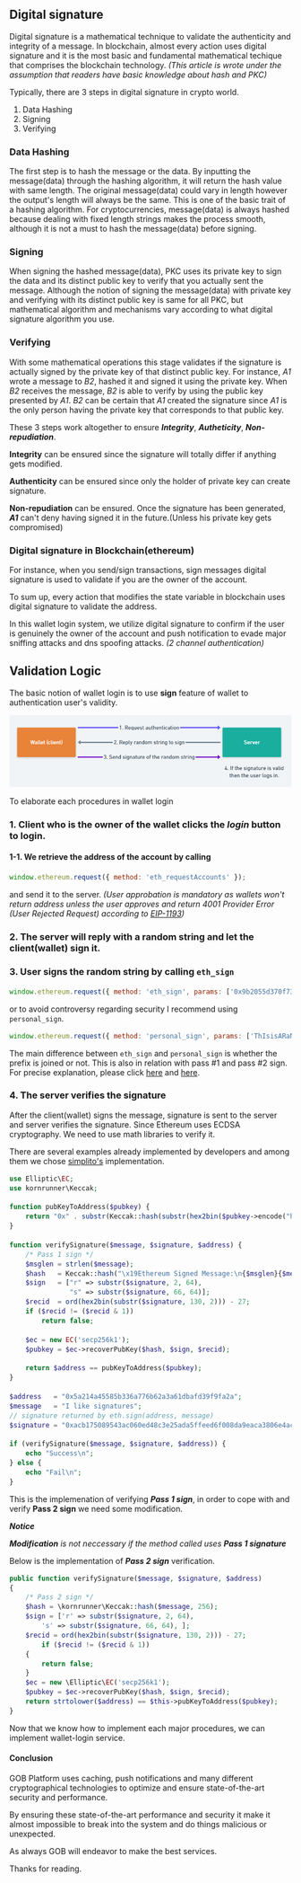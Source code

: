 ## Digital signature
Digital signature is a mathematical technique to validate the authenticity and integrity of a message.
In blockchain, almost every action uses digital signature and it is the most basic and fundamental mathematical 
techique that comprises the blockchain technology. 
*(This article is wrote under the assumption that readers have basic knowledge about hash and PKC)*

Typically, there are 3 steps in digital signature in crypto world. 

1. Data Hashing
2. Signing
3. Verifying

### Data Hashing
The first step is to hash the message or the data. By inputting the message(data) through the hashing algorithm, it will return the hash value with same length.
The original message(data) could vary in length however the output's length will always be the same. This is one of the basic trait of a hashing algorithm.
For cryptocurrencies, message(data) is always hashed because dealing with fixed length strings makes the process smooth, although it is not a must to hash the message(data) before signing.

### Signing
When signing the hashed message(data), PKC uses its private key to sign the data and its distinct public key to verify that you actually sent the message.
Although the notion of signing the message(data) with private key and verifying with its distinct public key is same for all PKC, but mathematical algorithm and mechanisms vary according to what digital signature algorithm you use.

### Verifying
With some mathematical operations this stage validates if the signature is actually signed by the private key of that distinct public key.
For instance, *A1* wrote a message to *B2*, hashed it and signed it using the private key. When *B2* receives the message, *B2* is able to verify by using the public key presented by *A1*.
*B2* can be certain that *A1* created the signature since *A1* is the only person having the private key that corresponds to that public key.

These 3 steps work altogether to ensure ***Integrity***, ***Autheticity***, ***Non-repudiation***.

**Integrity** can be ensured since the signature will totally differ if anything gets modified.

**Authenticity** can be ensured since only the holder of private key can create signature.

**Non-repudiation** can be ensured. Once the signature has been generated, ***A1*** can't deny having signed it in the future.(Unless his private key gets compromised)

### Digital signature in Blockchain(ethereum)
For instance, when you send/sign transactions, sign messages digital signature is used to validate if you are the owner of the account.

To sum up, every action that modifies the state variable in blockchain uses digital signature to validate the address.

In this wallet login system, we utilize digital signature to confirm if the user is genuinely the owner of the account and push notification to
evade major sniffing attacks and dns spoofing attacks. *(2 channel authentication)*

## Validation Logic
The basic notion of wallet login is to use **sign** feature of wallet to authentication user's validity.

![Basic wallet login logic](../assets/image/wallet-login-basic-logic.png)

To elaborate each procedures in wallet login 

### 1. Client who is the owner of the wallet clicks the ***login*** button to login.
#### 1-1. We retrieve the address of the account by calling 
```javascript
window.ethereum.request({ method: 'eth_requestAccounts' });
```
and send it to the server.
*(User approbation is mandatory as wallets won't return address unless the user approves and return 4001 Provider Error (User Rejected Request) according to [EIP-1193](https://github.com/ethereum/EIPs/blob/master/EIPS/eip-1193.md))*
### 2. The server will reply with a random string and let the client(wallet) sign it.
### 3. User signs the random string by calling ``eth_sign``
```javascript
window.ethereum.request({ method: 'eth_sign', params: ['0x9b2055d370f73ec7d8a03e965129118dc8f5bf83', 'ThIsisARaNdoMsTrINg'] });
```
or to avoid controversy regarding security 
I recommend using ``personal_sign``.
```javascript
window.ethereum.request({ method: 'personal_sign', params: ['ThIsisARaNdoMsTrINg', '0x9b2055d370f73ec7d8a03e965129118dc8f5bf83'] });
```
The main difference between ``eth_sign`` and ``personal_sign`` is whether the prefix is joined or not.
This is also in relation with pass #1 and pass #2 sign.
For precise explanation, please click [here](https://docs.metamask.io/guide/signing-data.html#signing-data-with-metamask) and [here](https://docs.walletconnect.org/json-rpc-api-methods/ethereum).

### 4. The server verifies the signature
After the client(wallet) signs the message, signature is sent to the server and server verifies the signature.
Since Ethereum uses ECDSA cryptography. We need to use math libraries to verify it.

There are several examples already implemented by developers and among them 
we chose [simplito's](https://github.com/simplito/elliptic-php#verifying-ethereum-signature) implementation.
```php
use Elliptic\EC;
use kornrunner\Keccak;

function pubKeyToAddress($pubkey) {
    return "0x" . substr(Keccak::hash(substr(hex2bin($pubkey->encode("hex")), 1), 256), 24);
}

function verifySignature($message, $signature, $address) {
    /* Pass 1 sign */
    $msglen = strlen($message);
    $hash   = Keccak::hash("\x19Ethereum Signed Message:\n{$msglen}{$message}", 256);
    $sign   = ["r" => substr($signature, 2, 64), 
               "s" => substr($signature, 66, 64)];
    $recid  = ord(hex2bin(substr($signature, 130, 2))) - 27; 
    if ($recid != ($recid & 1)) 
        return false;

    $ec = new EC('secp256k1');
    $pubkey = $ec->recoverPubKey($hash, $sign, $recid);

    return $address == pubKeyToAddress($pubkey);
}

$address   = "0x5a214a45585b336a776b62a3a61dbafd39f9fa2a";
$message   = "I like signatures";
// signature returned by eth.sign(address, message)
$signature = "0xacb175089543ac060ed48c3e25ada5ffeed6f008da9eaca3806e4acb707b9481401409ae1f5f9f290f54f29684e7bac1d79b2964e0edcb7f083bacd5fc48882e1b";

if (verifySignature($message, $signature, $address)) {
    echo "Success\n";
} else {
    echo "Fail\n";
}
```
This is the implemenation of verifying ***Pass 1 sign***, in order to cope with and verify **Pass 2 sign** we need some modification.

***Notice***

***Modification** is not neccessary if the method called uses ***Pass 1 signature****

Below is the implementation of ***Pass 2 sign*** verification.
```php
public function verifySignature($message, $signature, $address)
{
	/* Pass 2 sign */
	$hash = \kornrunner\Keccak::hash($message, 256);
	$sign = ['r' => substr($signature, 2, 64),
		's' => substr($signature, 66, 64), ];
	$recid = ord(hex2bin(substr($signature, 130, 2))) - 27;
		if ($recid != ($recid & 1))
	{
		return false;
	}
	$ec = new \Elliptic\EC('secp256k1');
	$pubkey = $ec->recoverPubKey($hash, $sign, $recid);
	return strtolower($address) == $this->pubKeyToAddress($pubkey);
}
```

Now that we know how to implement each major procedures, we can implement wallet-login service.

#### Conclusion

GOB Platform uses caching, push notifications and many different cryptographical technologies to optimize and ensure state-of-the-art security and performance.

By ensuring these state-of-the-art performance and security it make it almost impossible to break into the
system and do things malicious or unexpected.

As always GOB will endeavor to make the best services.

Thanks for reading.
